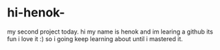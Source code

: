 # hi-henok-
my second project today. 
hi my name is henok and im learing a github its fun i love it :)
so i going keep learning about until i mastered it. 
